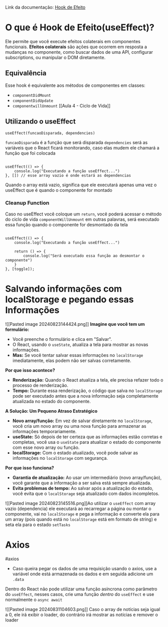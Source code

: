 Link da documentação: [Hook de Efeito](https://react.dev/reference/react/useEffect)

# O que é Hook de Efeito(useEffect)?
Ele permite que você execute efeitos colaterais em componentes funcionais. **Efeitos colaterais** são ações que ocorrem em resposta a mudanças no componente, como buscar dados de uma API, configurar subscriptions, ou manipular o DOM diretamente.

## Equivalência 
Esse hook é equivalente aos métodos de componentes em classes:
- `componentDidMount`
- `componentDidUpdate`
- `componentwillUnmount`
[[Aula 4 - Ciclo de Vida]]

## Utilizando o useEffect 
```tsx
useEffect(funcaoDisparada, dependencies)
```
`funcaoDisparada` é a função que será disparada
`dependencies` será as variáveis que o React ficará monitorando, caso elas mudem ele chamará a função que foi colocada
```tsx

useEffect(() => {
	console.log("Executando a função useEffect...")
}, []) // esse array vazio é onde estará as dependencias
```
Quando o array está vazio, significa que ele executará apenas uma vez o useEffect que é quando o componente for montado 

### Cleanup Function 
Caso no useEffect você coloque um `return`, você poderá acessar o método do ciclo de vida `componentWillUnmount` em outras palavras, será executado essa função quando o componente for desmontado da tela
```tsx

useEffect(() => {
	console.log("Executando a função useEffect...")
	
	return () => {
		console.log("Será executado essa função ao desmontar o componente")
	}
}, [toggle]);
```

# Salvando informações com localStorage e pegando essas Informações
![[Pasted image 20240823144424.png]]
**Imagine que você tem um formulário:**

- Você preenche o formulário e clica em "Salvar".
- O React, usando o `useState`, atualiza a tela para mostrar as novas informações.
- **Mas:** Se você tentar salvar essas informações no `localStorage` imediatamente, elas podem não ser salvas corretamente.

**Por que isso acontece?**

- **Renderização:** Quando o React atualiza a tela, ele precisa refazer todo o processo de renderização.
- **Tempo:** Durante essa renderização, o código que salva no `localStorage` pode ser executado antes que a nova informação seja completamente atualizada no estado do componente.

**A Solução: Um Pequeno Atraso Estratégico**

- **Novo array/função:** Em vez de salvar diretamente no `localStorage`, você cria um novo array ou uma nova função para armazenar as informações temporariamente.
- **useState:** Só depois de ter certeza que as informações estão corretas e completas, você usa o `useState` para atualizar o estado do componente com esse novo array ou função.
- **localStorage:** Com o estado atualizado, você pode salvar as informações no `localStorage` com segurança.

**Por que isso funciona?**

- **Garantia de atualização:** Ao usar um intermediário (novo array/função), você garante que a informação a ser salva está sempre atualizada.
- **Evita problemas de tempo:** Ao salvar após a atualização do estado, você evita que o `localStorage` seja atualizado com dados incompletos.

![[Pasted image 20240823145516.png]]Ao utilizar o `useEffect` com array vazio (dependencia) ele executará ao recarregar a página ou montar o componente, vai no `localStorage` e pega a informação e converte ela para um array (pois quando está no `localStorage` está em formato de string) e seta ela para o estado `setTasks`
# Axios
#axios

- Caso queira pegar os dados de uma requisição usando o axios, use a variável onde está armazenada os dados e em seguida adicione um `.data`


Dentro do React não pode utilizar uma função asíncrona como parâmetro do `useEffect`, nesses casos, crie uma função *dentro* do `useEffect` e use normalmente o `async await`

![[Pasted image 20240831104603.png]]
Caso o array de notícias seja igual a 0, ele irá exibir o loader, do contrário irá mostrar as notícias e remover o loader